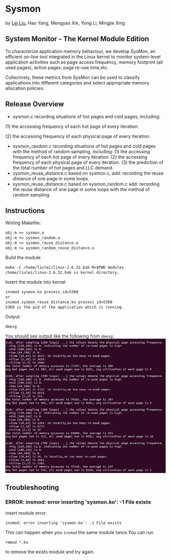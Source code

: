 Sysmon
===========================================
by [Lei Liu](http://www.escience.cn/people/LiuLei2010ict/index.html), Hao Yang, Mengyao Xie, Yong Li, Mingjie Xing


System Monitor - The Kernel Module Edition
-------------------------------------------

To characterize application memory behaviour, we develop SysMon, an efficient on-line tool integrated in the Linux kernel to monitor system-level application activities such as page access frequency, memory footprint (all used pages), active pages, page re-use time,etc.

Collectively, these metrics from SysMon can be used to classify applications into different categories and select appropriate memory allocation policies.

Release Overview
----------------

* sysmon.c
recording situations of hot pages and cold pages, including:

(1) the accessing frequency of each hot page of every iteration.

(2) the accessing frequency of each physical page of every iteration.
* sysmon_random.c
recording situations of hot pages and cold pages with the method of random sampling, including:
(1) the accessing frequency of each hot page of every iteration.
(2) the accessing frequency of each physical page of every iteration.
(3) the prediction of the total number of hot pages and LLC demand.
* sysmon_reuse_distance.c
based on sysmon.c, add: recording the reuse distance of one page in some loops.
* sysmon_reuse_distance.c
based on sysmon_random.c add: recording the reuse distance of one page in some loops with the method of random sampling.

Instructions
------------
Writing Makefile:
```
obj-m += sysmon.o
obj-m += sysmon_random.o
obj-m += sysmon_reuse_distance.o
obj-m += sysmon_random_reuse_distance.o
```

Build the module
```
make -C /home/liulei/linux-2.6.32.bak M=$PWD modules
/home/liulei/linux-2.6.32.bak is kernel directory.
```

Insert the module into kernel
```
insmod sysmon.ko process_id=5360
or
insmod sysmon_reuse_distance.ko process_id=5360
5360 is the pid of the application which is running.
```

Output
```
dmesg
```
You should see output like the following from `dmesg`:
![sysmon_dmesg](https://raw.githubusercontent.com/Sys-Inventor-Research-Group-ICT/sss/master/sysmon_dmesg.jpg)

Troubleshooting
---------------
### ERROR: insmod: error inserting 'sysmon.ko': -1 File exists

insert module error:
```
insmod: error inserting 'sysmon.ko': -1 File exists
```
This can happen when you `insmod` the same module twice.You can run
```
rmmod *.ko
```
to remove the exists module and try again.
